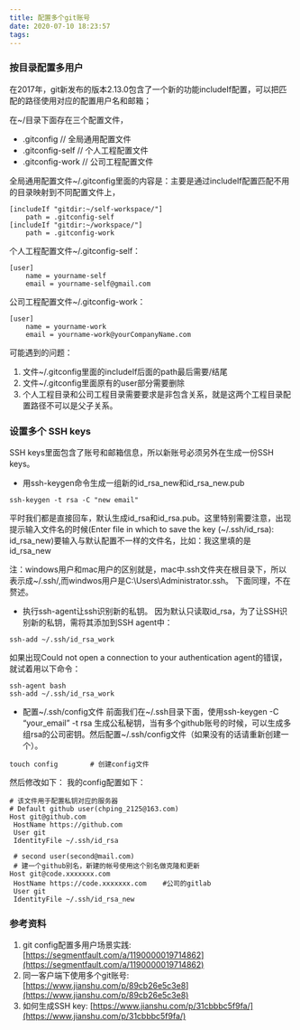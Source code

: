 ```yaml
---
title: 配置多个git账号
date: 2020-07-10 18:23:57
tags:
---
```


### 按目录配置多用户

在2017年，git新发布的版本2.13.0包含了一个新的功能includeIf配置，可以把匹配的路径使用对应的配置用户名和邮箱；

在~/目录下面存在三个配置文件，

- .gitconfig // 全局通用配置文件
- .gitconfig-self // 个人工程配置文件
- .gitconfig-work // 公司工程配置文件

全局通用配置文件~/.gitconfig里面的内容是：主要是通过includeIf配置匹配不用的目录映射到不同配置文件上，

```
[includeIf "gitdir:~/self-workspace/"]
    path = .gitconfig-self
[includeIf "gitdir:~/workspace/"]
    path = .gitconfig-work
```

个人工程配置文件~/.gitconfig-self：

```
[user]
    name = yourname-self
    email = yourname-self@gmail.com
```

公司工程配置文件~/.gitconfig-work：

```
[user]
    name = yourname-work
    email = yourname-work@yourCompanyName.com
```

可能遇到的问题：

1. 文件~/.gitconfig里面的includeIf后面的path最后需要/结尾
2. 文件~/.gitconfig里面原有的user部分需要删除
3. 个人工程目录和公司工程目录需要要求是非包含关系，就是这两个工程目录配置路径不可以是父子关系。

### 设置多个 SSH keys

SSH keys里面包含了账号和邮箱信息，所以新账号必须另外在生成一份SSH keys。
- 用ssh-keygen命令生成一组新的id_rsa_new和id_rsa_new.pub

```
ssh-keygen -t rsa -C "new email"
```

平时我们都是直接回车，默认生成id_rsa和id_rsa.pub。这里特别需要注意，出现提示输入文件名的时候(Enter file in which to save the key (~/.ssh/id_rsa): id_rsa_new)要输入与默认配置不一样的文件名，比如：我这里填的是 id_rsa_new

注：windows用户和mac用户的区别就是，mac中.ssh文件夹在根目录下，所以表示成~/.ssh/,而windwos用户是C:\Users\Administrator\.ssh。
下面同理，不在赘述。
- 执行ssh-agent让ssh识别新的私钥。
因为默认只读取id_rsa，为了让SSH识别新的私钥，需将其添加到SSH agent中：

```
ssh-add ~/.ssh/id_rsa_work   
```

如果出现Could not open a connection to your authentication agent的错误，就试着用以下命令：

```
ssh-agent bash
ssh-add ~/.ssh/id_rsa_work
```

- 配置~/.ssh/config文件
前面我们在~/.ssh目录下面，使用ssh-keygen -C “your_email” -t rsa 生成公私秘钥，当有多个github账号的时候，可以生成多组rsa的公司密钥。然后配置~/.ssh/config文件（如果没有的话请重新创建一个）。

```
touch config        # 创建config文件
```

然后修改如下：
我的config配置如下：

```
# 该文件用于配置私钥对应的服务器
# Default github user(chping_2125@163.com)
Host git@github.com
 HostName https://github.com
 User git
 IdentityFile ~/.ssh/id_rsa

 # second user(second@mail.com)
 # 建一个github别名，新建的帐号使用这个别名做克隆和更新
Host git@code.xxxxxxx.com
 HostName https://code.xxxxxxx.com    #公司的gitlab
 User git
 IdentityFile ~/.ssh/id_rsa_new
```


### 参考资料
1. git config配置多用户场景实践: [https://segmentfault.com/a/1190000019714862](https://segmentfault.com/a/1190000019714862)
2. 同一客户端下使用多个git账号: [https://www.jianshu.com/p/89cb26e5c3e8](https://www.jianshu.com/p/89cb26e5c3e8)
3. 如何生成SSH key: [https://www.jianshu.com/p/31cbbbc5f9fa/](https://www.jianshu.com/p/31cbbbc5f9fa/)